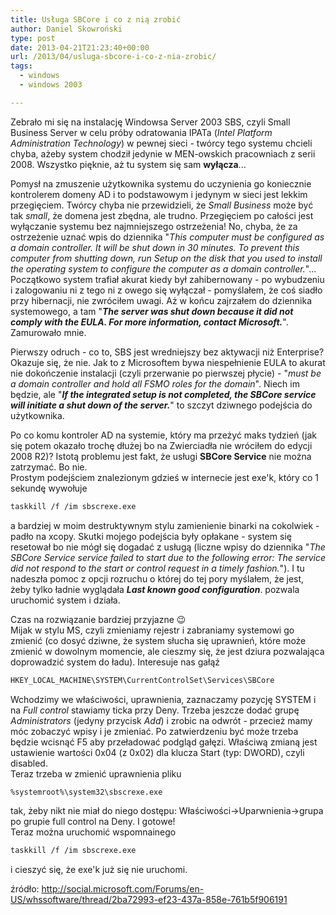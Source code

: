 ```yaml
---
title: Usługa SBCore i co z nią zrobić
author: Daniel Skowroński
type: post
date: 2013-04-21T21:23:40+00:00
url: /2013/04/usluga-sbcore-i-co-z-nia-zrobic/
tags:
  - windows
  - windows 2003

---
```

Zebrało mi się na instalację Windowsa Server 2003 SBS, czyli Small Business Server w celu próby odratowania IPATa (_Intel Platform Administration Technology_) w pewnej sieci - twórcy tego systemu chcieli chyba, ażeby system chodził jedynie w MEN-owskich pracowniach z serii 2008. Wszystko pięknie, aż tu system się sam **wyłącza**...  
<!--break-->

Pomysł na zmuszenie użytkownika systemu do uczynienia go koniecznie kontrolerem domeny AD i to podstawowym i jedynym w sieci jest lekkim przegięciem. Twórcy chyba nie przewidzieli, że _Small Business_ może być tak _small_, że domena jest zbędna, ale trudno. Przegięciem po całości jest wyłączanie systemu bez najmniejszego ostrzeżenia! No, chyba, że za ostrzeżenie uznać wpis do dziennika "_This computer must be configured as a domain controller. It will be shut down in 30 minutes. To prevent this computer from shutting down, run Setup on the disk that you used to install the operating system to configure the computer as a domain controller._"...  
Początkowo system trafiał akurat kiedy był zahibernowany - po wybudzeniu i zalogowaniu ni z tego ni z owego się wyłączał - pomyślałem, że coś siadło przy hibernacji, nie zwróciłem uwagi. Aż w końcu zajrzałem do dziennika systemowego, a tam "**_The server was shut down because it did not comply with the EULA. For more information, contact Microsoft._**".  
Zamurowało mnie.

Pierwszy odruch - co to, SBS jest wredniejszy bez aktywacji niż Enterprise? Okazuje się, że nie. Jak to z Microsoftem bywa niespełnienie EULA to akurat nie dokończenie instalacji (czyli przerwanie po pierwszej płycie) - "_must be a domain controller and hold all FSMO roles for the domain_". Niech im będzie, ale "**_If the integrated setup is not completed, the SBCore service will initiate a shut down of the server._**" to szczyt dziwnego podejścia do użytkownika.

Po co komu kontroler AD na systemie, który ma przeżyć maks tydzień (jak się potem okazało trochę dłużej bo na Zwierciadła nie wróciłem do edycji 2008 R2)? Istotą problemu jest fakt, że usługi **SBCore Service** nie można zatrzymać. Bo nie.  
Prostym podejściem znalezionym gdzieś w internecie jest exe'k, który co 1 sekundę wywołuje 

```bash
taskkill /f /im sbscrexe.exe
```


a bardziej w moim destruktywnym stylu zamienienie binarki na cokolwiek - padło na xcopy. Skutki mojego podejścia były opłakane - system się resetował bo nie mógł się dogadać z usługą (liczne wpisy do dziennika "_The SBCore Service service failed to start due to the following error: The service did not respond to the start or control request in a timely fashion._"). I tu nadeszła pomoc z opcji rozruchu o której do tej pory myślałem, że jest, żeby tylko ładnie wyglądała **_Last known good configuration_**. pozwala uruchomić system i działa.

Czas na rozwiązanie bardziej przyjazne 😉  
Mijak w stylu MS, czyli zmieniamy rejestr i zabraniamy systemowi go zmienić (co dosyć dziwne, że system słucha się uprawnień, które może zmienić w dowolnym momencie, ale cieszmy się, że jest dziura pozwalająca doprowadzić system do ładu). Interesuje nas gałąź 

```bash
HKEY_LOCAL_MACHINE\SYSTEM\CurrentControlSet\Services\SBCore
```


Wchodzimy we właściwości, uprawnienia, zaznaczamy pozycję SYSTEM i na _Full control_ stawiamy ticka przy Deny. Trzeba jeszcze dodać grupę _Administrators_ (jedyny przycisk _Add_) i zrobic na odwrót - przecież mamy móc zobaczyć wpisy i je zmieniać. Po zatwierdzeniu być może trzeba będzie wcisnąć F5 aby przeładować podgląd gałęzi. Właściwą zmianą jest ustawienie wartości 0x04 (z 0x02) dla klucza Start (typ: DWORD), czyli disabled.  
Teraz trzeba w zmienić uprawnienia pliku 

```bash
%systemroot%\system32\sbscrexe.exe
```


tak, żeby nikt nie miał do niego dostępu: Właściwości->Uparwnienia->grupa po grupie full control na Deny. I gotowe!  
Teraz można uruchomić wspomnainego 

```bash
taskkill /f /im sbscrexe.exe
```


i cieszyć się, że exe'k już się nie uruchomi.


źródło: http://social.microsoft.com/Forums/en-US/whssoftware/thread/2ba72993-ef23-437a-858e-761b5f906191